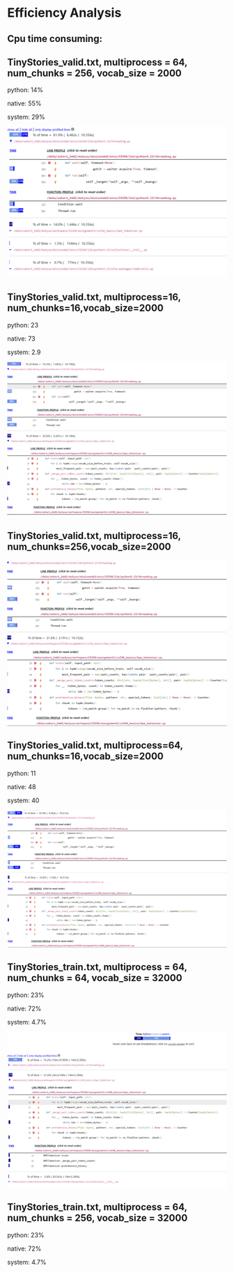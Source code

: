 # Efficiency Analysis

## Cpu time consuming:



## TinyStories_valid.txt, multiprocess = 64, num_chunks = 256, vocab_size = 2000

python: 14%

native: 55%

system: 29%

![](1.png)



## TinyStories_valid.txt, multiprocess=16, num_chunks=16,vocab_size=2000

python: 23

native: 73

system: 2.9

![](2.png)



## TinyStories_valid.txt, multiprocess=16, num_chunks=256,vocab_size=2000

![](6.png)





## TinyStories_valid.txt, multiprocess=64, num_chunks=16,vocab_size=2000

python: 11

native: 48

system: 40

![](3.png)



## TinyStories_train.txt, multiprocess = 64, num_chunks = 64, vocab_size = 32000

python: 23%

native: 72%

system: 4.7%

![](4.png)



## TinyStories_train.txt, multiprocess = 64, num_chunks = 256, vocab_size = 32000

python: 23%

native: 72%

system: 4.7%

